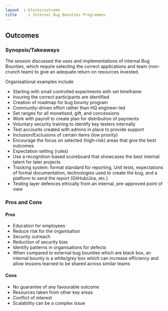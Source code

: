 ```yaml
---
layout  : blocks/outcome
title	  : Internal Bug Bounties Programmes
---
```



## Outcomes

### Synopsis/Takeaways

The session discussed the uses and implementations of internal Bug Bounties, which require selecting the correct applications and team (non-crunch team) to give an adequate return on resources invested. 

Organisational examples include
 - Starting with small controlled experiments with set timeframe
 - Insuring the correct participants are identified
 - Creation of roadmap for bug bounty program
 - Community-driven effort rather than HQ engineer-led
 - Set ranges for all monetised, gift, and concessions
 - Work with payroll to create plan for distribution of payments
 - Voluntary security training to identify key testers internally
 - Test accounts created with admins in place to provide support 
 - Inclusion/Exclusions of certain items (low priority) 
 - Encourage the focus on selected (high-risk) areas that give the best outcomes
 - Expectation setting (rules)
 - Use a recognition-based scoreboard that showcases the best internal talent for later projects
 - Tracking system: format standard for reporting, Unit tests, expectations of formal documentation, technologies used to create the bug, and a platform to send the report (GitHub/Jira, etc.)
 - Testing layer defences ethically from an internal, pre-approved point of view

### Pros and Cons

#### Pros

- Education for employees 
- Reduce risk for the organisation
- Security outreach
- Reduction of security bias
- Identify patterns in organisations for defects 
- When compared to external bug bounties which are black box, an internal bounty is a white/grey box which can increase efficiency and allow lessons learned to be shared across similar teams

#### Cons

- No guarantee of any favourable outcome
- Resources taken from other key areas 
- Conflict of interest
- Scalability can be a complex issue
